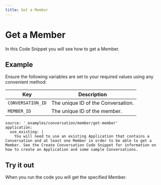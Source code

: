 ```yaml
---
title: Get a Member
---
```


# Get a Member

In this Code Snippet you will see how to get a Member.

## Example

Ensure the following variables are set to your required values using any convenient method:

Key | Description
-- | --
`CONVERSATION_ID` | The unique ID of the Conversation.
`MEMBER_ID` | The unique ID of the member.

```code_snippets
source: '_examples/conversation/member/get-member'
application:
  use_existing: |
    You will need to use an existing Application that contains a Conversation and at least one Member in order to be able to get a Member. See the Create Conversation Code Snippet for information on how to create an Application and some sample Conversations.
```

## Try it out

When you run the code you will get the specified Member.
